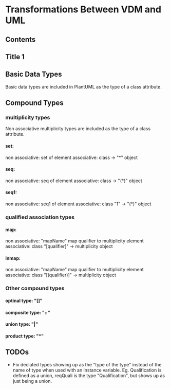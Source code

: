 # Transformations Between VDM and UML

## Contents


## Title 1

## Basic Data Types
Basic data types are included in PlantUML as the type of a class attribute.


## Compound Types

### multiplicity types
Non associative multiplicity types are included as the type of a class attribute.




#### set:
non associative: set of element
associative: class -> "*" object

#### seq:
non associative: seq of element
associative: class -> "(*)" object

#### seq1:
non associative: seq1 of element
associative: class "1" -> "(*)" object

### qualified association types

#### map:
non associative: "mapName" map qualifier to multiplicity element
associative: class "[qualifier]" -> multiplicity object

#### inmap:
non associative: "mapName" map qualifier to multiplicity element
associative: class "[(qualifier)]" -> multiplicity object

### Other compound types


#### optinal type: "[]"
#### composite type: "::" 
#### union type: "|"
#### product type: "*"


## TODOs

- Fix declated types showing up as the "type of the type" instead of the name of type when used with an instance variable. Eg. Qualification is defined as a union, reqQuali is the type "Qualification", but shows up as just being a union.
